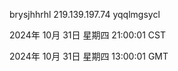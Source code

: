 brysjhhrhl 219.139.197.74 yqqlmgsycl

2024年 10月 31日 星期四 21:00:01 CST

2024年 10月 31日 星期四 13:00:01 GMT
